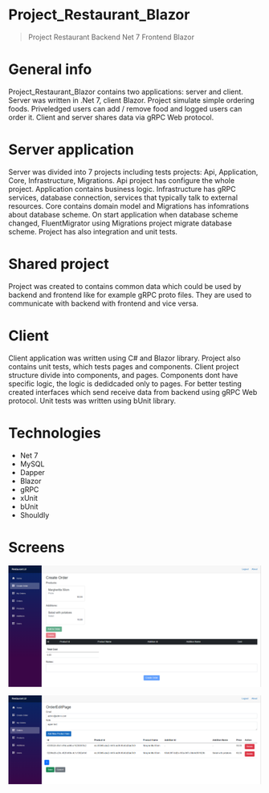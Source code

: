 # Project_Restaurant_Blazor
> Project Restaurant Backend Net 7 Frontend Blazor

# General info
Project_Restaurant_Blazor contains two applications: server and client. Server was written in .Net 7, client Blazor. Project simulate simple ordering foods. Priveledged users can add / remove food and logged users can order it. Client and server shares data via gRPC Web protocol. 

# Server application 
Server was divided into 7 projects including tests projects: Api, Application, Core, Infrastructure, Migrations. Api project has configure the whole project. Application contains business logic. Infrastructure has gRPC services, database connection, services that typically talk to external resources. Core contains domain model and Migrations has infomrations about database scheme. On start application when database scheme changed, FluentMigrator using Migrations project migrate database scheme. Project has also integration and unit tests.

# Shared project
Project was created to contains common data which could be used by backend and frontend like for example gRPC proto files. They are used to communicate with backend with frontend and vice versa.

# Client
Client application was written using C# and Blazor library. Project also contains unit tests, which tests pages and components. Client project structure divide into components, and pages. Components dont have specific logic, the logic is dedidcaded only to pages. For better testing created interfaces which send receive data from backend using gRPC Web protocol. Unit tests was written using bUnit library.

# Technologies
- Net 7
- MySQL
- Dapper
- Blazor
- gRPC
- xUnit
- bUnit
- Shouldly

# Screens

<p align="center">
  <img src="screen1.png">
</p>

<p align="center">
  <img src="screen2.png">
</p>